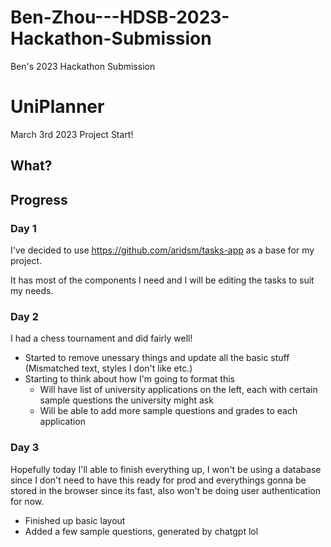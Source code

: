 # Ben-Zhou---HDSB-2023-Hackathon-Submission

Ben's 2023 Hackathon Submission

# UniPlanner 

March 3rd 2023 Project Start!

## What?



## Progress

### Day 1

I've decided to use https://github.com/aridsm/tasks-app as a base for my project.

It has most of the components I need and I will be editing the tasks to suit my needs.

### Day 2

I had a chess tournament and did fairly well!

- Started to remove unessary things and update all the basic stuff (Mismatched text, styles I don't like etc.)
- Starting to think about how I'm going to format this
    - Will have list of university applications on the left, each with certain sample questions the university might ask
    - Will be able to add more sample questions and grades to each application

### Day 3

Hopefully today I'll able to finish everything up, I won't be using a database since I don't need to have this ready for prod and everythings gonna be stored in the browser since its fast, also won't be doing user authentication for now.

- Finished up basic layout
- Added a few sample questions, generated by chatgpt lol